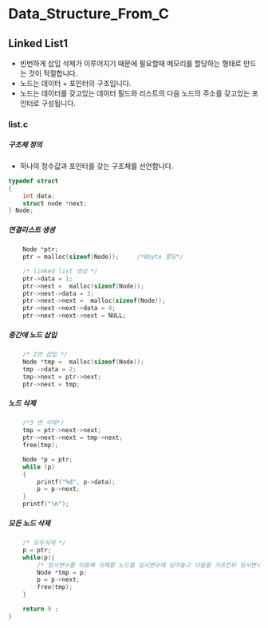 # Data_Structure_From_C
## Linked List1
  - 빈번하게 삽입 삭제가 이루어지기 때문에 필요할때 메모리를 할당하는 형태로 만드는 것이 적절합니다. 
  - 노드는 데이터 + 포인터의 구조입니다.
  - 노드는 데이터를 갖고있는 데이터 필드와 리스트의 다음 노드의 주소를 갖고있는 포인터로 구성됩니다.
### list.c

##### 구조체 정의
  - 하나의 정수값과 포인터를 갖는 구조체를 선언합니다. 
```c
typedef struct 
{
    int data;
    struct node *next;
} Node;
```

##### 연결리스트 생셩
```c
    Node *ptr;
    ptr = malloc(sizeof(Node));     /*8byte 할당*/

    /* linked list 생성 */
    ptr->data = 1;
    ptr->next =  malloc(sizeof(Node)); 
    ptr->next->data = 3;
    ptr->next->next =  malloc(sizeof(Node)); 
    ptr->next->next->data = 4;
    ptr->next->next->next = NULL;
```
##### 중간에 노드 삽입
```c
    /* 2번 삽입 */
    Node *tmp =  malloc(sizeof(Node)); 
    tmp ->data = 2;
    tmp->next = ptr->next;
    ptr->next = tmp;
```
##### 노드 삭제
```c
    /*3 번 삭제*/
    tmp = ptr->next->next;
    ptr->next->next = tmp->next;
    free(tmp);

    Node *p = ptr;
    while (p)
    {
        printf("%d", p->data);
        p = p->next;
    }
    printf("\n");
```
##### 모든 노드 삭제
```c
    /* 모두삭제 */
    p = ptr;
    while(p){
        /* 임시변수를 이용해 삭제할 노드를 임시변수에 담아놓고 다음을 가르킨뒤 임시변수를 삭제한다. */
        Node *tmp = p;
        p = p->next;
        free(tmp);
    }

    return 0 ;
}
```
